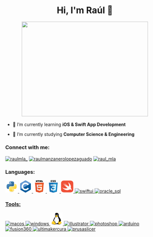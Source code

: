 <h1 align="center">Hi, I'm Raúl 👋</h1>

<p align="center"><img src="https://cdn.dribbble.com/users/1277312/screenshots/14733298/media/39b1045e593737587dd60e42c8422d1f.gif" width="400" height="300"/></p>

- 🔭 I’m currently learning **iOS & Swift App Development**

- 🌱 I’m currently studying **Computer Science & Engineering**

<h3 align="left">Connect with me:</h3>
<p align="left">
<a href="https://twitter.com/raulmla_" target="blank"><img align="center" src="https://raw.githubusercontent.com/rahuldkjain/github-profile-readme-generator/master/src/images/icons/Social/twitter.svg" alt="raulmla_" height="30" width="40" /></a>
<a href="https://linkedin.com/in/raulmanzanerolopezaguado" target="blank"><img align="center" src="https://raw.githubusercontent.com/rahuldkjain/github-profile-readme-generator/master/src/images/icons/Social/linked-in-alt.svg" alt="raulmanzanerolopezaguado" height="30" width="40" /></a>
<a href="https://instagram.com/raul_mla" target="blank"><img align="center" src="https://raw.githubusercontent.com/rahuldkjain/github-profile-readme-generator/master/src/images/icons/Social/instagram.svg" alt="raul_mla" height="30" width="40" /></a>
</p>

<h3 align="left">Languages:</h3>
<p align="left"> <a href="https://www.python.org" target="_blank" rel="noreferrer"> <img src="https://raw.githubusercontent.com/devicons/devicon/master/icons/python/python-original.svg" alt="python" width="40" height="40"/>
</a> <a href="https://www.cprogramming.com/" target="_blank" rel="noreferrer"> <img src="https://raw.githubusercontent.com/devicons/devicon/master/icons/c/c-original.svg" alt="c" width="40" height="40"/>
</a> <a href="https://www.w3.org/html/" target="_blank" rel="noreferrer"> <img src="https://raw.githubusercontent.com/devicons/devicon/master/icons/html5/html5-original-wordmark.svg" alt="html5" width="40" height="40"/>
</a> <a href="https://www.w3schools.com/css/" target="_blank" rel="noreferrer"> <img src="https://raw.githubusercontent.com/devicons/devicon/master/icons/css3/css3-original-wordmark.svg" alt="css3" width="40" height="40"/>
</a> <a href="https://developer.apple.com/swift/" target="_blank" rel="noreferrer"> <img src="https://raw.githubusercontent.com/devicons/devicon/master/icons/swift/swift-original.svg" alt="swift" width="40" height="40"/>
</a> <a href="https://developer.apple.com/swiftui/" target="_blank" rel="noreferrer"> <img src="https://cfeapps.com/wp-content/uploads/2020/04/SwiftUI-la-nueva-forma-de-crear-Apps2.png" alt="swiftui" width="40" height="40"/>
</a> <a href="https://www.oracle.com/es/database/technologies/appdev/sqldeveloper-landing.html" target="_blank" rel="noreferrer"> <img src="https://download.logo.wine/logo/Oracle_SQL_Developer/Oracle_SQL_Developer-Logo.wine.png" alt="oracle_sql" width="40" height="40"/>
</p>

  
<h3 align="left">Tools:</h3>
<p align="left"> </a> <a href="https://www.apple.com/es/macos" target="_blank" rel="noreferrer"> <img src="https://upload.wikimedia.org/wikipedia/commons/thumb/2/22/MacOS_logo_%282017%29.svg/800px-MacOS_logo_%282017%29.svg.png" alt="macos" width="40" height="40"/>
</a> <a href="https://www.microsoft.com/es-es/windows?r=1" target="_blank" rel="noreferrer"> <img src="https://upload.wikimedia.org/wikipedia/commons/thumb/5/5f/Windows_logo_-_2012.svg/2048px-Windows_logo_-_2012.svg.png" alt="windows" width="40" height="40"/>
</a> <a href="https://www.linux.org/" target="_blank" rel="noreferrer"> <img src="https://raw.githubusercontent.com/devicons/devicon/master/icons/linux/linux-original.svg" alt="linux" width="40" height="40"/>
</a> <a href="https://www.adobe.com/in/products/illustrator.html" target="_blank" rel="noreferrer"> <img src="https://logodownload.org/wp-content/uploads/2017/04/adobe-Illustrator-logo-1-1.png" alt="illustrator" width="40" height="40"/>
</a> <a href="https://www.photoshop.com/en" target="_blank" rel="noreferrer"> <img src="https://logodownload.org/wp-content/uploads/2019/10/adobe-photoshop-logo-1.png" alt="photoshop" width="40" height="40"/>
</a> <a href="https://www.arduino.cc/" target="_blank" rel="noreferrer"> <img src="https://cdn.worldvectorlogo.com/logos/arduino-1.svg" alt="arduino" width="40" height="40"/>
</a> <a href="https://www.autodesk.es/products/fusion-360/overview" target="_blank" rel="noreferrer"> <img src="https://www.fundaciocim.org/sites/default/media/styles/facebook/public/cimupc-cad-fusion-360.png?itok=ynjmABmA" alt="fusion360" width="40" height="40"/>
</a> <a href="https://ultimaker.com/es/software/ultimaker-cura" target="_blank" rel="noreferrer"> <img src="https://bitfab.io/wp-content/uploads/2019/04/cura-logo.png" alt="ultimakercura" width="40" height="40"/>
</a> <a href="https://www.prusa3d.com/es/pagina/prusaslicer_424/" target="_blank" rel="noreferrer"> <img src="https://images.cults3d.com/dQ1ZLvHIFcmCps0Qt_u2zrYSK_g=/516x516/https://files.cults3d.com/uploaders/14685099/illustration-file/327dd629-5f35-4b32-82fc-ffc5566f07a9/PrusaSlicer-1.png" alt="prusaslicer" width="40" height="40"/>
</p>

